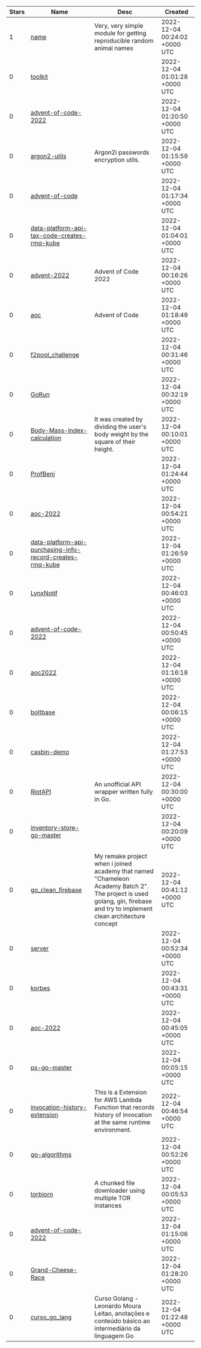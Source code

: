 | Stars | Name | Desc | Created | 
| ----- | ------- | ------------- | ------------- |
| 1 | [name](https://github.com/frederikhs/name) | Very, very simple module for getting reproducible random animal names | 2022-12-04 00:24:02 +0000 UTC |
| 0 | [toolkit](https://github.com/lauana-oh/toolkit) |  | 2022-12-04 01:01:28 +0000 UTC |
| 0 | [advent-of-code-2022](https://github.com/fabiano182/advent-of-code-2022) |  | 2022-12-04 01:20:50 +0000 UTC |
| 0 | [argon2-utils](https://github.com/euphoria-laxis/argon2-utils) | Argon2i passwords encryption utils. | 2022-12-04 01:15:59 +0000 UTC |
| 0 | [advent-of-code](https://github.com/nqui/advent-of-code) |  | 2022-12-04 01:17:34 +0000 UTC |
| 0 | [data-platform-api-tax-code-creates-rmq-kube](https://github.com/latonaio/data-platform-api-tax-code-creates-rmq-kube) |  | 2022-12-04 01:04:01 +0000 UTC |
| 0 | [advent-2022](https://github.com/coryjk/advent-2022) | Advent of Code 2022 | 2022-12-04 00:16:26 +0000 UTC |
| 0 | [aoc](https://github.com/jfavrod/aoc) | Advent of Code | 2022-12-04 01:18:49 +0000 UTC |
| 0 | [f2pool_challenge](https://github.com/yhsiang/f2pool_challenge) |  | 2022-12-04 00:31:46 +0000 UTC |
| 0 | [GoRun](https://github.com/politrons/GoRun) |  | 2022-12-04 00:32:19 +0000 UTC |
| 0 | [Body-Mass-Index-calculation](https://github.com/puasoftware/Body-Mass-Index-calculation) | It was created by dividing the user's body weight by the square of their height. | 2022-12-04 00:10:01 +0000 UTC |
| 0 | [ProfBeni](https://github.com/josedavidvitebautista/ProfBeni) |  | 2022-12-04 01:24:44 +0000 UTC |
| 0 | [aoc-2022](https://github.com/C-Canchola/aoc-2022) |  | 2022-12-04 00:54:21 +0000 UTC |
| 0 | [data-platform-api-purchasing-info-record-creates-rmq-kube](https://github.com/latonaio/data-platform-api-purchasing-info-record-creates-rmq-kube) |  | 2022-12-04 01:26:59 +0000 UTC |
| 0 | [LynxNotif](https://github.com/figamin/LynxNotif) |  | 2022-12-04 00:46:03 +0000 UTC |
| 0 | [advent-of-code-2022](https://github.com/rjhartman/advent-of-code-2022) |  | 2022-12-04 00:50:45 +0000 UTC |
| 0 | [aoc2022](https://github.com/AndreasPB/aoc2022) |  | 2022-12-04 01:16:18 +0000 UTC |
| 0 | [boltbase](https://github.com/PineAG/boltbase) |  | 2022-12-04 00:06:15 +0000 UTC |
| 0 | [casbin-demo](https://github.com/general252/casbin-demo) |  | 2022-12-04 01:27:53 +0000 UTC |
| 0 | [RiotAPI](https://github.com/NeutronX-dev/RiotAPI) | An unofficial API wrapper written fully in Go. | 2022-12-04 00:30:00 +0000 UTC |
| 0 | [inventory-store-go-master](https://github.com/salah-a11/inventory-store-go-master) |  | 2022-12-04 00:20:09 +0000 UTC |
| 0 | [go_clean_firebase](https://github.com/prasastiatia/go_clean_firebase) | My remake project when i joined academy that named "Chameleon Academy Batch 2". The project is used golang, gin, firebase and try to implement clean architecture concept | 2022-12-04 00:41:12 +0000 UTC |
| 0 | [server](https://github.com/thewokeunicorn/server) |  | 2022-12-04 00:52:34 +0000 UTC |
| 0 | [korbes](https://github.com/Asterlc/korbes) |  | 2022-12-04 00:43:31 +0000 UTC |
| 0 | [aoc-2022](https://github.com/pcpl2/aoc-2022) |  | 2022-12-04 00:45:05 +0000 UTC |
| 0 | [ps-go-master](https://github.com/salah-a11/ps-go-master) |  | 2022-12-04 00:05:15 +0000 UTC |
| 0 | [invocation-history-extension](https://github.com/michimani/invocation-history-extension) | This is a Extension for AWS Lambda Function that records history of invocation at the same runtime environment. | 2022-12-04 00:46:54 +0000 UTC |
| 0 | [go-algorithms](https://github.com/jaymeriegel/go-algorithms) |  | 2022-12-04 00:52:26 +0000 UTC |
| 0 | [torbjorn](https://github.com/hj1980/torbjorn) | A chunked file downloader using multiple TOR instances | 2022-12-04 00:05:53 +0000 UTC |
| 0 | [advent-of-code-2022](https://github.com/hashtegner/advent-of-code-2022) |  | 2022-12-04 01:15:06 +0000 UTC |
| 0 | [Grand-Cheese-Race](https://github.com/jironoor8903/Grand-Cheese-Race) |  | 2022-12-04 01:28:20 +0000 UTC |
| 0 | [curso_go_lang](https://github.com/Luews/curso_go_lang) | Curso Golang - Leonardo Moura Leitao, anotações e conteúdo básico ao intermediário da linguagem Go | 2022-12-04 01:22:48 +0000 UTC |

